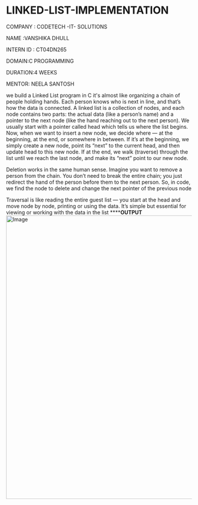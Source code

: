 # LINKED-LIST-IMPLEMENTATION
COMPANY : CODETECH -IT- SOLUTIONS

NAME :VANSHIKA DHULL

INTERN ID : CT04DN265

DOMAIN:C PROGRAMMING

DURATION:4 WEEKS

MENTOR: NEELA SANTOSH

we build a Linked List program in C it's almost like organizing a chain of people holding hands. Each person knows who is next in line, and that’s how the data is connected. A linked list is a collection of nodes, and each node contains two parts: the actual data (like a person’s name) and a pointer to the next node (like the hand reaching out to the next person). We usually start with a pointer called head which tells us where the list begins. Now, when we want to insert a new node, we decide where — at the beginning, at the end, or somewhere in between. If it’s at the beginning, we simply create a new node, point its “next” to the current head, and then update head to this new node. If at the end, we walk (traverse) through the list until we reach the last node, and make its “next” point to our new node.

Deletion works in the same human sense. Imagine you want to remove a person from the chain. You don’t need to break the entire chain; you just redirect the hand of the person before them to the next person. So, in code, we find the node to delete and change the next pointer of the previous node

Traversal is like reading the entire guest list — you start at the head and move node by node, printing or using the data. It’s simple but essential for viewing or working with the data in the list
**************OUTPUT**********
<img width="1366" height="768" alt="Image" src="https://github.com/user-attachments/assets/cd8838a2-0172-41e2-ba88-c195a9205567" />
